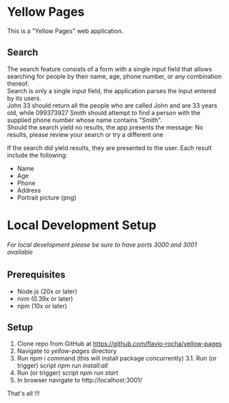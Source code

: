 # Yellow Pages

This is a "Yellow Pages" web application.

## Search
The search feature consists of a form with a single input field that allows searching for people by their name, age, phone number, or any combination thereof.  
Search is only a single input field, the application parses the input entered by its users.  
John 33 should return all the people who are called John and are 33 years old, while 099373927 Smith should attempt to find a person with the supplied phone number whose name contains "Smith".  
Should the search yield no results, the app presents the message: No results, please review your search or try a different one

If the search did yield results, they are presented to the user. Each result include the following:

* Name
* Age
* Phone
* Address
* Portrait picture (png)

# Local Development Setup

###### For local development please be sure  to have ports 3000 and 3001 available

## Prerequisites
- Node.js (20x or later)
- nvm (0.39x or later)
- npm (10x or later)

## Setup

1. Clone repo from GitHub at https://github.com/flavio-rocha/yellow-pages
2. Navigate to *yellow-pages* directory 
3. Run *npm i* command (this will install package concurrently)
   3.1. Run (or trigger) script *npm run install:all*
4. Run (or trigger) script *npm run start*
5. In browser navigate to http://localhost:3001/

That's all !!!
